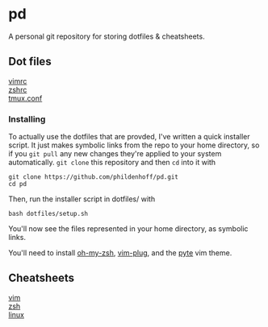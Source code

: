 # pd
A personal git repository for storing dotfiles & cheatsheets.

## Dot files
[vimrc](dotfiles/.vimrc)  
[zshrc](dotfiles/.zshrc)  
[tmux.conf](dotfiles/.tmux.conf)  

### Installing
To actually use the dotfiles that are provded, I've written a quick installer script. It just makes symbolic links from the repo to your home directory, so if you `git pull` any new changes they're applied to your system automatically.
`git clone` this repository and then `cd` into it with

```
git clone https://github.com/phildenhoff/pd.git
cd pd
```

Then, run the installer script in dotfiles/ with

```
bash dotfiles/setup.sh
```

You'll now see the files represented in your home directory, as symbolic links.

You'll need to install [oh-my-zsh](https://github.com/robbyrussell/oh-my-zsh),
[vim-plug](https://github.com/junegunn/vim-plug), and the
[pyte](https://github.com/therubymug/vim-pyte) vim theme.

## Cheatsheets
[vim](cheatsheets/vim.md)  
[zsh](cheatsheets/zsh.md)  
[linux](cheatsheets/linux.md)  
